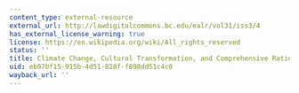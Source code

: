 ```yaml
---
content_type: external-resource
external_url: http://lawdigitalcommons.bc.edu/ealr/vol31/iss3/4
has_external_license_warning: true
license: https://en.wikipedia.org/wiki/All_rights_reserved
status: ''
title: Climate Change, Cultural Transformation, and Comprehensive Rationality
uid: eb07bf15-915b-4d51-828f-f898dd51c4c0
wayback_url: ''
---
```

